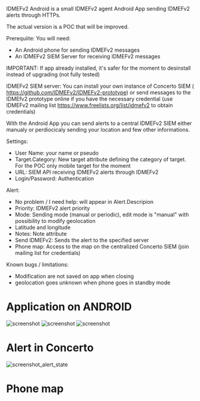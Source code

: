 IDMEFv2 Android is a small IDMEFv2 agent Android App sending IDMEFv2 alerts through HTTPs.

The actual version is a POC that will be improved.

Prerequiite:
You will need:
- An Android phone for sending IDMEFv2 messages
- An IDMEFv2 SIEM Server for receiving IDMEFv2 messages

IMPORTANT: If app already installed, it's safer for the moment to desinstall instead of upgrading (not fully tested)

IDMEFv2 SIEM server: You can install your own instance of Concerto SIEM ( https://github.com/IDMEFv2/IDMEFv2-prototype) or send messages to the IDMEfv2 prototype online if you have the necessary credential (use IDMEFv2 mailing list https://www.freelists.org/list/idmefv2 to obtain credentials)

With the Android App you can send alerts to a central IDMEFv2 SIEM either manualy or perdiocicaly sending your location and few other informations.

Settings:
- User Name: your name or pseudo
- Target.Category: New target attribute defining the category of target. For the POC only mobile target for the moment
- URL: SIEM API receiving IDMEFv2 alerts through IDMEFv2
- Login/Password: Authentication

Alert:
- No problem / I need help: will appear in Alert.Descripion 
- Priority: IDMEFv2 alert priority
- Mode: Sending mode (manual or periodic), edit mode is "manual" with possibility to modify geolocation
- Latitude and longitude
- Notes: Note attribute
- Send IDMEFv2: Sends the alert to the specified server
- Phone map: Access to the map on the centralized Concerto SIEM (join mailing list for credentials)

Known bugs / limitations:
- Modification are not saved on app when closing
- geolocation goes unknown when phone goes in standby mode

# Application on ANDROID

![screenshot](docs/Android-Alert.jpeg)
![screenshot](docs/Android-Settings.jpeg)
![screenshot](docs/Android-Help.jpeg)

# Alert in Concerto

![screenshot_alert_state](docs/example.png)

# Phone map 


